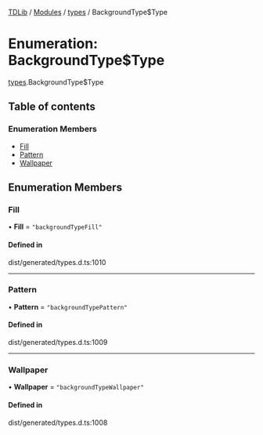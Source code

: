 [TDLib](../README.md) / [Modules](../modules.md) / [types](../modules/types.md) / BackgroundType$Type

# Enumeration: BackgroundType$Type

[types](../modules/types.md).BackgroundType$Type

## Table of contents

### Enumeration Members

- [Fill](types.BackgroundType_Type.md#fill)
- [Pattern](types.BackgroundType_Type.md#pattern)
- [Wallpaper](types.BackgroundType_Type.md#wallpaper)

## Enumeration Members

### Fill

• **Fill** = ``"backgroundTypeFill"``

#### Defined in

dist/generated/types.d.ts:1010

___

### Pattern

• **Pattern** = ``"backgroundTypePattern"``

#### Defined in

dist/generated/types.d.ts:1009

___

### Wallpaper

• **Wallpaper** = ``"backgroundTypeWallpaper"``

#### Defined in

dist/generated/types.d.ts:1008
